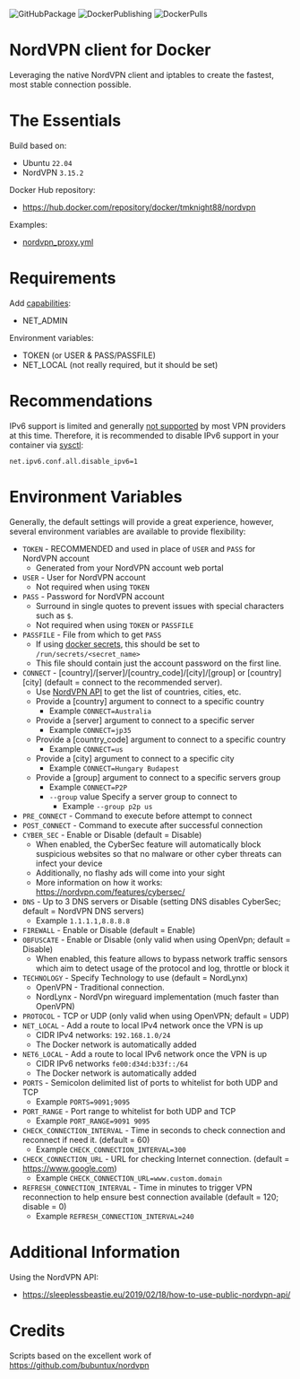 ![GitHubPackage](https://github.com/tmknight/docker-nordvpn/actions/workflows/github-package.yml/badge.svg)
![DockerPublishing](https://github.com/tmknight/docker-nordvpn/actions/workflows/docker-publish.yml/badge.svg)
![DockerPulls](https://badgen.net/docker/pulls/tmknight88/nordvpn?icon=docker&label=Docker+Image+Pulls&labelColor=black&color=green)
# NordVPN client for Docker

Leveraging the native NordVPN client and iptables to create the fastest, most stable connection possible.

# The Essentials

Build based on:
- Ubuntu `22.04`
- NordVPN `3.15.2`

Docker Hub repository:
- https://hub.docker.com/repository/docker/tmknight88/nordvpn

Examples:
- [nordvpn_proxy.yml](https://github.com/tmknight/docker-nordvpn/blob/main/nordvpn_proxy.yml)

# Requirements
Add [capabilities](https://docs.docker.com/engine/reference/run/#runtime-privilege-and-linux-capabilities):
- NET_ADMIN

Environment variables:
- TOKEN (or USER & PASS/PASSFILE)
- NET_LOCAL (not really required, but it should be set)

# Recommendations
IPv6 support is limited and generally [not supported](https://nordvpn.com/blog/ipv4-vs-ipv6/#:~:text=You%20might%20be%20wondering%20what,tunnel%20with%20the%20IPv4%20protocol.) by most VPN providers at this time.  Therefore, it is recommended to disable IPv6 support in your container via [sysctl](https://docs.docker.com/engine/reference/commandline/run/#configure-namespaced-kernel-parameters-sysctls-at-runtime): 

`net.ipv6.conf.all.disable_ipv6=1`
      
# Environment Variables

Generally, the default settings will provide a great experience, however, several environment variables are available to provide flexibility:

* `TOKEN` - RECOMMENDED and used in place of `USER` and `PASS` for NordVPN account
   -  Generated from your NordVPN account web portal
* `USER` - User for NordVPN account
   - Not required when using `TOKEN`
* `PASS` - Password for NordVPN account
   - Surround in single quotes to prevent issues with special characters such as `$`.
   - Not required when using `TOKEN` or `PASSFILE`
* `PASSFILE` - File from which to get `PASS`
   - If using [docker secrets](https://docs.docker.com/compose/compose-file/compose-file-v3/#secrets), this should be set to `/run/secrets/<secret_name>`
   - This file should contain just the account password on the first line.
* `CONNECT` - [country]/[server]/[country_code]/[city]/[group] or [country] [city] (default = connect to  the recommended server).
   - Use [NordVPN API](https://github.com/tmknight/docker-nordvpn#additional-information) to get the list of countries, cities, etc.
   - Provide a [country] argument to connect to a specific country
      - Example `CONNECT=Australia`
   - Provide a [server] argument to connect to a specific server
      - Example `CONNECT=jp35`
   - Provide a [country_code] argument to connect to a specific country
      - Example `CONNECT=us`
   - Provide a [city] argument to connect to a specific city
      - Example `CONNECT=Hungary Budapest`
   - Provide a [group] argument to connect to a specific servers group
      - Example `CONNECT=P2P`
      - `--group` value  Specify a server group to connect to
         - Example `--group p2p us`
* `PRE_CONNECT` - Command to execute before attempt to connect
* `POST_CONNECT` - Command to execute after successful connection
* `CYBER_SEC` - Enable or Disable (default = Disable)
   -  When enabled, the CyberSec feature will automatically block suspicious websites so that no malware or other cyber threats can infect your device
   - Additionally, no flashy ads will come into your sight
   - More information on how it works: https://nordvpn.com/features/cybersec/
* `DNS` - Up to 3 DNS servers or Disable (setting DNS disables CyberSec; default = NordVPN DNS servers)
   - Example `1.1.1.1,8.8.8.8`
* `FIREWALL` - Enable or Disable (default = Enable)
* `OBFUSCATE` - Enable or Disable (only valid when using OpenVpn; default = Disable)
   - When enabled, this feature allows to bypass network traffic sensors which aim to detect usage of the protocol and log, throttle or block it
* `TECHNOLOGY` - Specify Technology to use (default = NordLynx)
   * OpenVPN - Traditional connection.
   * NordLynx - NordVpn wireguard implementation (much faster than OpenVPN)
* `PROTOCOL` - TCP or UDP (only valid when using OpenVPN; default = UDP)
* `NET_LOCAL` - Add a route to local IPv4 network once the VPN is up
   - CIDR IPv4 networks: `192.168.1.0/24`
   - The Docker network is automatically added
* `NET6_LOCAL` - Add a route to local IPv6 network once the VPN is up
   - CIDR IPv6 networks `fe00:d34d:b33f::/64`
   - The Docker network is automatically added
* `PORTS` - Semicolon delimited list of ports to whitelist for both UDP and TCP
   - Example `PORTS=9091;9095`
* `PORT_RANGE` - Port range to whitelist for both UDP and TCP
   - Example `PORT_RANGE=9091 9095`
* `CHECK_CONNECTION_INTERVAL` - Time in seconds to check connection and reconnect if need it. (default = 60)
   - Example `CHECK_CONNECTION_INTERVAL=300`
* `CHECK_CONNECTION_URL` - URL for checking Internet connection. (default = https://www.google.com)
   - Example `CHECK_CONNECTION_URL=www.custom.domain`
* `REFRESH_CONNECTION_INTERVAL` - Time in minutes to trigger VPN reconnection to help ensure best connection available (default = 120; disable = 0)
   - Example `REFRESH_CONNECTION_INTERVAL=240`

# Additional Information

Using the NordVPN API:
  - https://sleeplessbeastie.eu/2019/02/18/how-to-use-public-nordvpn-api/

# Credits

Scripts based on the excellent work of https://github.com/bubuntux/nordvpn
